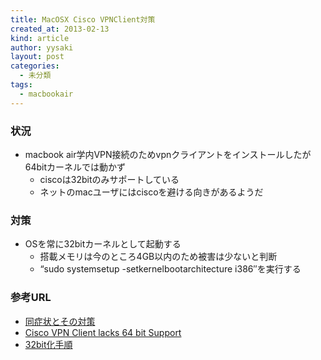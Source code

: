 ```yaml
---
title: MacOSX Cisco VPNClient対策
created_at: 2013-02-13
kind: article
author: yysaki
layout: post
categories:
  - 未分類
tags:
  - macbookair
---
```

### 状況

*   macbook air学内VPN接続のためvpnクライアントをインストールしたが64bitカーネルでは動かず 
    *   ciscoは32bitのみサポートしている
    *   ネットのmacユーザにはciscoを避ける向きがあるようだ

### 対策

*   OSを常に32bitカーネルとして起動する 
    *   搭載メモリは今のところ4GB以内のため被害は少ないと判断
    *   &#8220;sudo systemsetup -setkernelbootarchitecture i386&#8243;を実行する

### 参考URL

*   [同症状とその対策][1]
*   [Cisco VPN Client lacks 64 bit Support][2]
*   [32bit化手順][3]

 [1]: http://forums.macrumors.com/archive/index.php/t-1110046.html
 [2]: https://discussions.apple.com/thread/3077376?start=0&tstart=0
 [3]: http://support.apple.com/kb/HT3773?viewlocale=ja_JP
